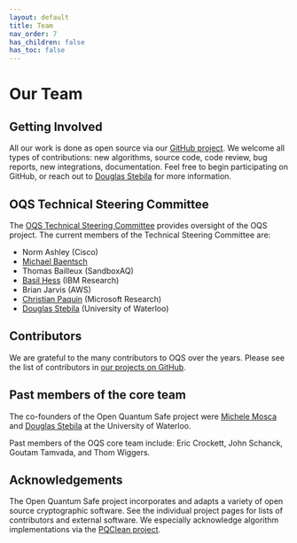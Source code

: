 ```yaml
---
layout: default
title: Team
nav_order: 7
has_children: false
has_toc: false
---
```


# Our Team

## Getting Involved

All our work is done as open source via our [GitHub project](https://github.com/open-quantum-safe).  We welcome all types of contributions: new algorithms, source code, code review, bug reports, new integrations, documentation.  Feel free to begin participating on GitHub, or reach out to [Douglas Stebila](https://www.douglas.stebila.ca/research/) for more information.

## OQS Technical Steering Committee

The [OQS Technical Steering Committee](https://github.com/open-quantum-safe/tsc) provides oversight of the OQS project.  The current members of the Technical Steering Committee are:

- Norm Ashley <span class="text-grey-dk-000">(Cisco)</span>
- [Michael Baentsch](https://baentsch.ch/)
- Thomas Bailleux <span class="text-grey-dk-000">(SandboxAQ)</span>
- [Basil Hess](https://research.ibm.com/people/basil-hess) <span class="text-grey-dk-000">(IBM Research)</span>
- Brian Jarvis <span class="text-grey-dk-000">(AWS)</span>
- [Christian Paquin](https://www.microsoft.com/en-us/research/people/cpaquin/) <span class="text-grey-dk-000">(Microsoft Research)</span>
- [Douglas Stebila](https://www.douglas.stebila.ca/research/) <span class="text-grey-dk-000">(University of Waterloo)</span>

## Contributors

We are grateful to the many contributors to OQS over the years.  Please see the list of contributors in [our projects on GitHub](https://github.com/open-quantum-safe/).

## Past members of the core team

The co-founders of the Open Quantum Safe project were [Michele Mosca](http://faculty.iqc.uwaterloo.ca/mmosca/) and [Douglas Stebila](https://www.douglas.stebila.ca/research/) at the University of Waterloo.

Past members of the OQS core team include: Eric Crockett, John Schanck, Goutam Tamvada, and Thom Wiggers.

## Acknowledgements

The Open Quantum Safe project incorporates and adapts a variety of open source cryptographic software.  See the individual project pages for lists of contributors and external software.  We especially acknowledge algorithm implementations via the [PQClean project](https://github.com/PQClean/PQClean).
